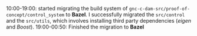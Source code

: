 10:00-19:00: started migrating the build system of `gnc-c-dam-src/proof-of-concept/control_system` to **Bazel**. I successfully migrated the `src/control` and the `src/utils`, which involves installing third party dependencies (*eigen* and *Boost*).
19:00-00:50: Finished the migration to **Bazel**